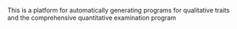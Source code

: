 This is a platform for automatically generating programs for qualitative traits and the comprehensive quantitative examination program